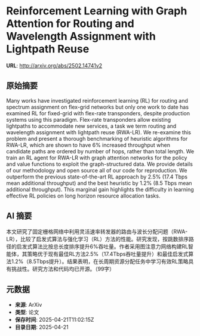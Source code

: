 # Reinforcement Learning with Graph Attention for Routing and Wavelength Assignment with Lightpath Reuse

**URL**: http://arxiv.org/abs/2502.14741v2

## 原始摘要

Many works have investigated reinforcement learning (RL) for routing and
spectrum assignment on flex-grid networks but only one work to date has
examined RL for fixed-grid with flex-rate transponders, despite production
systems using this paradigm. Flex-rate transponders allow existing lightpaths
to accommodate new services, a task we term routing and wavelength assignment
with lightpath reuse (RWA-LR). We re-examine this problem and present a
thorough benchmarking of heuristic algorithms for RWA-LR, which are shown to
have 6% increased throughput when candidate paths are ordered by number of
hops, rather than total length. We train an RL agent for RWA-LR with graph
attention networks for the policy and value functions to exploit the
graph-structured data. We provide details of our methodology and open source
all of our code for reproduction. We outperform the previous state-of-the-art
RL approach by 2.5% (17.4 Tbps mean additional throughput) and the best
heuristic by 1.2% (8.5 Tbps mean additional throughput). This marginal gain
highlights the difficulty in learning effective RL policies on long horizon
resource allocation tasks.


## AI 摘要

本文研究了固定栅格网络中利用灵活速率转发器的路由与波长分配问题（RWA-LR），比较了启发式算法与强化学习（RL）方法的性能。研究发现，按跳数排序路径的启发式算法比按总长度排序提升6%吞吐量。作者采用图注意力网络构建RL智能体，其策略优于现有最佳RL方法2.5%（17.4Tbps吞吐量提升）和最佳启发式算法1.2%（8.5Tbps提升）。结果表明，在长周期资源分配任务中学习有效RL策略具有挑战性。研究方法和代码均已开源。（99字）

## 元数据

- **来源**: ArXiv
- **类型**: 论文
- **保存时间**: 2025-04-21T11:02:15Z
- **目录日期**: 2025-04-21
